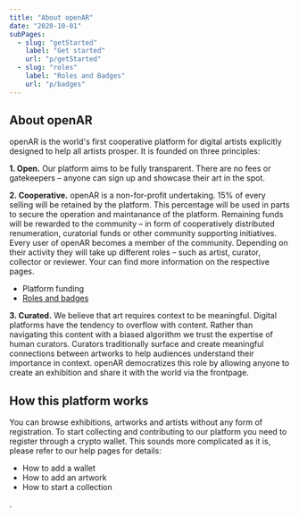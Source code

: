 ```yaml
---
title: "About openAR"
date: "2020-10-01"
subPages: 
  - slug: "getStarted"
    label: "Get started"
    url: "p/getStarted"
  - slug: "roles"
    label: "Roles and Badges"
    url: "p/badges"
---
```


## About openAR

openAR is the world's first cooperative platform for digital artists explicitly designed to help all artists prosper. It is founded on three principles:

**1. Open.** Our platform aims to be fully transparent. There are no fees or gatekeepers – anyone can sign up and showcase their art in the spot. 

**2. Cooperative.** openAR is a non-for-profit undertaking. 15% of every selling will be retained by the platform. This percentage will be used in parts to secure the operation and maintanance of the platform. Remaining funds will be rewarded to the community – in form of cooperatively distributed renumeration, curatorial funds or other community supporting initiatives. Every user of openAR becomes a member of the community. Depending on their activity they will take up different roles – such as artist, curator, collector or reviewer.  Your can find more information on the respective pages.

-  Platform funding
-  [Roles and badges](p/badges) 

**3. Curated.** We believe that art requires context to be meaningful. Digital platforms have the tendency to overflow with content. Rather than navigating this content with a biased algorithm we trust the expertise of human curators. Curators traditionally surface and create meaningful connections between artworks to help audiences understand their importance in context. openAR democratizes this role by allowing anyone to create an exhibition and share it with the world via the frontpage.

## How this platform works

You can browse exhibitions, artworks and artists without any form of registration. To start collecting and contributing to our platform you need to register through a crypto wallet. This sounds more complicated as it is, please refer to our help pages for details:

-  How to add a wallet
-  How to add an artwork
-  How to start a collection

  .